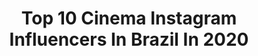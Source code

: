 ---
title: Top 10 Cinema Instagram Influencers In Brazil In 2020
description: Identify the most popular Instagram accounts on inBeat.
platform: Instagram
profiles:
  - username: "tainabastosphoto"
    fullname: >-
      Tainá Bastos
    location: "Brazil"
    followers: 17606
    engagement: 405
    commentsToLikes: 0.220248
    avatar: "https://scontent-lhr8-1.cdninstagram.com/v/t51.2885-19/s320x320/66824073_2386210884762017_8951476550906150912_n.jpg?_nc_ht=scontent-lhr8-1.cdninstagram.com&_nc_ohc=hPrZ5Uyr3KcAX-Gr6QW&oh=cc94f3a5fc60affa1dc63369685453fe&oe=5EBD1CEA"
    verified: false
    hashtags: ""
  - username: "euanapaulasantosreal"
    fullname: >-
      Ana Paula Santos
    location: "Brazil"
    followers: 15748
    engagement: 656
    commentsToLikes: 0.059198
    avatar: "https://scontent-lht6-1.cdninstagram.com/v/t51.2885-19/s320x320/41443581_457051894802793_7594769929119727616_n.jpg?_nc_ht=scontent-lht6-1.cdninstagram.com&_nc_ohc=m3JkWNSK_Y4AX9D9KJG&oh=25c7ccde72348e41479296143d3db521&oe=5EBA913B"
    verified: false
    hashtags: "#rockinrio, #anapaulasantosrep, #riodejaneiro, #diadojornalista"
  - username: "selma_lopes_oficial"
    fullname: >-
      Selma Lopes
    location: "Brazil"
    followers: 2634
    engagement: 1948
    commentsToLikes: 0.076528
    avatar: "https://scontent-ams4-1.cdninstagram.com/v/t51.2885-19/s320x320/64782853_341047066579723_2451155380768604160_n.jpg?_nc_ht=scontent-ams4-1.cdninstagram.com&_nc_ohc=lu1Ze0wJ_poAX9eWIBM&oh=b9d5905ff6284d191bcdd5d74ffbfa37&oe=5EBA967F"
    verified: false
    hashtags: "#dubladoresdobrasil, #cabeloazul, #vacinadagripe, #dublagem"
  - username: "sarapaesoficial"
    fullname: >-
      Sara Paes 🦊
    location: "Brazil"
    followers: 62843
    engagement: 189
    commentsToLikes: 0.151142
    avatar: "https://scontent-lax3-1.cdninstagram.com/v/t51.2885-19/s320x320/87422216_814707825694360_2353106495786188800_n.jpg?_nc_ht=scontent-lax3-1.cdninstagram.com&_nc_ohc=DAgpscyci9YAX8d9z5X&oh=6a3b7cd716c58c4d29cd07b8288b8a80&oe=5E92BC1C"
    verified: false
    hashtags: "#whatiwore, #hairstyle, #ruivaacobreada, #olhosazuisesverdeados"
  - username: "mayarabertolini"
    fullname: >-
      Mayara Bertolini
    location: "Brazil"
    followers: 25044
    engagement: 222
    commentsToLikes: 0.075881
    avatar: "https://scontent-frt3-1.cdninstagram.com/v/t51.2885-19/s320x320/88374777_508965993382109_5599647200813514752_n.jpg?_nc_ht=scontent-frt3-1.cdninstagram.com&_nc_ohc=flaz2V4NGSgAX-Ptj_C&oh=e724505cc3c33a67a10ac78aced77a90&oe=5EA4B616"
    verified: false
    hashtags: "#tatuagem, #tattoo"
  - username: "yasminthinqi"
    fullname: >-
      戚静 🧿
    location: "Brazil"
    followers: 2635
    engagement: 1825
    commentsToLikes: 0.070722
    avatar: "https://scontent-lhr8-1.cdninstagram.com/v/t51.2885-19/s320x320/83608919_231058234571982_8307239114432839680_n.jpg?_nc_ht=scontent-lhr8-1.cdninstagram.com&_nc_ohc=co7ZZ22Vc-YAX8dFVuI&oh=6730ca421396d571065d93c814e917a8&oe=5EBA5BA7"
    verified: false
    hashtags: "#eunaosouumvirus, #iamnotavirus, #vempracomp, #vivaporesporte"
  - username: "amandawolf_"
    fullname: >-
      Amanda Wolf
    location: "Brazil"
    followers: 6689
    engagement: 1095
    commentsToLikes: 0.026617
    avatar: "https://scontent-lhr8-1.cdninstagram.com/v/t51.2885-19/s320x320/90090483_207947820558230_1065337230131724288_n.jpg?_nc_ht=scontent-lhr8-1.cdninstagram.com&_nc_ohc=FOzh5klrVvgAX8nGwQ2&oh=8617e6bc81e30e12cc76923c8eb4ce09&oe=5EBC6B84"
    verified: false
    hashtags: "#thatzaradress, #tbt, #quarentena"
  - username: "davideoliveiraator"
    fullname: >-
      Davi De Oliveira
    location: "Brazil"
    followers: 17088
    engagement: 593
    commentsToLikes: 0.024467
    avatar: "https://scontent-ams4-1.cdninstagram.com/v/t51.2885-19/s320x320/69568571_1630381500430066_5744867075952738304_n.jpg?_nc_ht=scontent-ams4-1.cdninstagram.com&_nc_ohc=cnbrIT__0yEAX-XKGHg&oh=db5d270d09342ff82dfe77fe51333c47&oe=5EBBF4D7"
    verified: false
    hashtags: "#move, #fantasiacarnaval, #cultura, #literatura"
  - username: "larizaidan"
    fullname: >-
      larissa zaidan
    location: "Brazil"
    followers: 9169
    engagement: 872
    commentsToLikes: 0.028637
    avatar: "https://scontent-ams4-1.cdninstagram.com/v/t51.2885-19/s320x320/62378852_319371178970829_5993997019029438464_n.jpg?_nc_ht=scontent-ams4-1.cdninstagram.com&_nc_ohc=pYurkbiq-KgAX_4L_4d&oh=aaed137f12ca5a913ec582a209d6e9ba&oe=5EB9FCEB"
    verified: false
    hashtags: "#somosaudiovisual, #somoscinema, #somoscultura"
  - username: "katiabotto"
    fullname: >-
      Katia Botto
    location: "Brazil"
    followers: 19301
    engagement: 305
    commentsToLikes: 0.051829
    avatar: "https://scontent-lhr8-1.cdninstagram.com/v/t51.2885-19/s320x320/37019870_437641206720453_6873392045331841024_n.jpg?_nc_ht=scontent-lhr8-1.cdninstagram.com&_nc_ohc=wxuAKJgHffUAX9T7pvg&oh=4949d3e6e3c0c470c126b59bc80446db&oe=5EBC07FC"
    verified: false
    hashtags: "#quarentena, #cacheadas, #instagood, #photography"
---